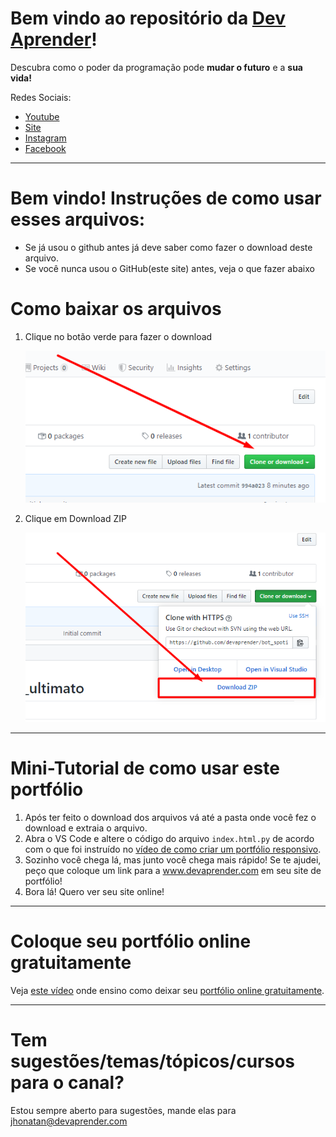 # Bem vindo ao repositório da [Dev Aprender](https://www.devaprender.com)!

Descubra como o poder da programação pode **mudar o futuro** e a **sua vida!**

Redes Sociais:
* [Youtube](https://www.youtube.com/devaprender.com)
* [Site](www.devaprender.com)
* [Instagram](https://www.instagram.com/devaprender.official/)
* [Facebook](facebook.com/devaprender/)

---

# Bem vindo! Instruções de como usar esses arquivos:

 - Se já usou o github antes já deve saber como fazer o download deste arquivo.
 - Se você nunca usou o GitHub(este site) antes, veja o que fazer abaixo

# Como baixar os arquivos

1. Clique no botão verde para fazer o download

    ![step1](images/step1.png)

2. Clique em Download ZIP

    ![step2](images/step2.png)

---

# Mini-Tutorial de como usar este portfólio

1. Após ter feito o download dos arquivos vá até a pasta onde você fez o download e extraia o arquivo.
2. Abra o VS Code e altere o código do arquivo `index.html.py` de acordo com o que foi instruído no [vídeo de como criar um portfólio responsivo](https://youtu.be/aEHN3HKxpGs).
3. Sozinho você chega lá, mas junto você chega mais rápido! Se te ajudei, peço que coloque um link para a www.devaprender.com em seu site de portfólio!
4. Bora lá! Quero ver seu site online!

---

# Coloque seu portfólio online **gratuitamente**

Veja [este vídeo](https://youtu.be/xqlQQmE-zTU) onde ensino como deixar seu [portfólio online gratuitamente](https://youtu.be/xqlQQmE-zTU).

---

# Tem sugestões/temas/tópicos/cursos para o canal?
Estou sempre aberto para sugestões, mande elas para jhonatan@devaprender.com